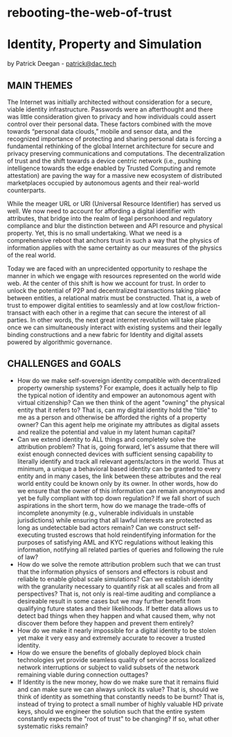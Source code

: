 # rebooting-the-web-of-trust

Identity, Property and Simulation
============================================

by Patrick Deegan - patrick@dac.tech


MAIN THEMES
-----------

The Internet was initially architected without consideration for a
secure, viable identity infrastructure. Passwords were an afterthought
and there was little consideration given to privacy and how
individuals could assert control over their personal data. These
factors combined with the move towards “personal data clouds,” mobile
and sensor data, and the recognized importance of protecting and
sharing personal data is forcing a fundamental rethinking of the
global Internet architecture for secure and privacy preserving
communications and computations. The decentralization of trust and the
shift towards a device centric network (i.e., pushing intelligence
towards the edge enabled by Trusted Computing and remote attestation)
are paving the way for a massive new ecosystem of distributed
marketplaces occupied by autonomous agents and their real-world
counterparts.

While the meager URL or URI (Universal Resource Identifier) has served
us well.  We now need to account for affording a digital identifier
with attributes, that bridge into the realm of legal personhood and
regulatory compliance and blur the distinction between and API
resource and physical property. Yet, this is no small
undertaking. What we need is a comprehensive reboot that anchors trust
in such a way that the physics of information applies with the same
certainty as our measures of the physics of the real world.

Today we are faced with an unprecidented opportunity to reshape the
manner in which we engage with resources represented on the world wide
web.  At the center of this shift is how we account for trust.  In
order to unlock the potential of P2P and decentralized transactions
taking place between entities, a relational matrix must be
constructed.  That is, a web of trust to empower digital entities to
seamlessly and at low cost/low friction- transact with each other in a
regime that can secure the interest of all parties.  In other words,
the next great internet revolution will take place once we can
simultaneously interact with existing systems and their legally
binding constructions and a new fabric for Identity and digital assets
powered by algorithmic governance.


CHALLENGES and GOALS
--------------------

* How do we make self-sovereign identity compatible with decentralized
  property ownership systems?  For example, does it actually help to
  flip the typical notion of identity and empower an autonomous agent
  with virtual citizenship?  Can we then think of the agent "owning"
  the physical entity that it refers to?  That is, can my digital
  identity hold the "title" to me as a person and otherwise be
  afforded the rights of a property owner?  Can this agent help me
  originate my attributes as digital assets and realize the potential
  and value in my latent human capital?
* Can we extend identity to ALL things and completely solve the
  attribution problem?  That is, going forward, let's assume that
  there will exist enough connected devices with sufficient sensing
  capability to literally identify and track all relevant
  agents/actors in the world. Thus at minimum, a unique a behavioral
  based identity can be granted to every entity and in many cases, the
  link between these attributes and the real world entity could be
  known only by its owner. In other words, how do we ensure that the
  owner of this information can remain anonymous and yet be fully
  compliant with top down regulation?  If we fall short of such
  aspirations in the short term, how do we manage the trade-offs of
  incomplete anonymity (e.g., vulnerable individuals in unstable
  jurisdictions) while ensuring that all lawful interests are
  protected as long as undetectable bad actors remain?  Can we
  construct self-executing trusted escrows that hold reindentifying
  information for the purposes of satisfying AML and KYC regulations
  without leaking this information, notifying all related parties of
  queries and following the rule of law?
* How do we solve the remote attribution problem such that we can
  trust that the information physics of sensors and effectors is
  robust and reliable to enable global scale simulations? Can we
  establish identity with the granularity necessary to quantify risk
  at all scales and from all perspectives?  That is, not only is
  real-time auditing and compliance a desireable result in some cases
  but we may further benefit from qualifying future states and their
  likelihoods. If better data allows us to detect bad things when they
  happen and what caused them, why not discover them before they
  happen and prevent them entirely?
* How do we make it nearly impossible for a digital identity to be
  stolen yet make it very easy and extremely accurate to recover a
  trusted identity.
* How do we ensure the benefits of globally deployed block chain
  technologies yet provide seamless quality of service across
  localized network interruptions or subject to valid subsets of the
  network remaining viable during connection outtages?
* If Identity is the new money, how do we make sure that it remains
  fluid and can make sure we can always unlock its value?  That is,
  should we think of identity as something that constantly needs to be
  burnt?  That is, instead of trying to protect a small number of
  highly valuable HD private keys, should we engineer the solution
  such that the entire system constantly expects the "root of trust"
  to be changing?  If so, what other systematic risks remain?
